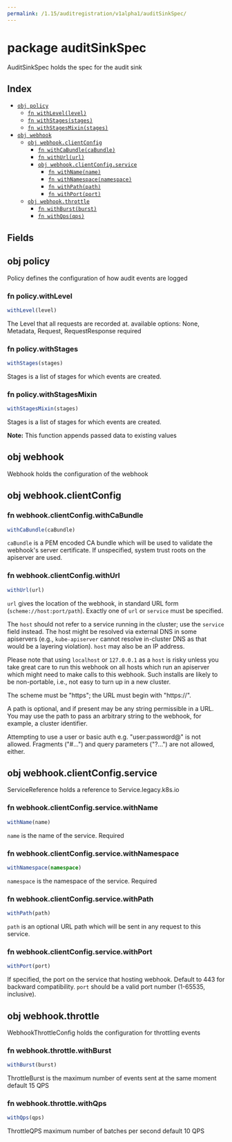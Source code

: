 ```yaml
---
permalink: /1.15/auditregistration/v1alpha1/auditSinkSpec/
---
```


# package auditSinkSpec

AuditSinkSpec holds the spec for the audit sink

## Index

* [`obj policy`](#obj-policy)
  * [`fn withLevel(level)`](#fn-policywithlevel)
  * [`fn withStages(stages)`](#fn-policywithstages)
  * [`fn withStagesMixin(stages)`](#fn-policywithstagesmixin)
* [`obj webhook`](#obj-webhook)
  * [`obj webhook.clientConfig`](#obj-webhookclientconfig)
    * [`fn withCaBundle(caBundle)`](#fn-webhookclientconfigwithcabundle)
    * [`fn withUrl(url)`](#fn-webhookclientconfigwithurl)
    * [`obj webhook.clientConfig.service`](#obj-webhookclientconfigservice)
      * [`fn withName(name)`](#fn-webhookclientconfigservicewithname)
      * [`fn withNamespace(namespace)`](#fn-webhookclientconfigservicewithnamespace)
      * [`fn withPath(path)`](#fn-webhookclientconfigservicewithpath)
      * [`fn withPort(port)`](#fn-webhookclientconfigservicewithport)
  * [`obj webhook.throttle`](#obj-webhookthrottle)
    * [`fn withBurst(burst)`](#fn-webhookthrottlewithburst)
    * [`fn withQps(qps)`](#fn-webhookthrottlewithqps)

## Fields

## obj policy

Policy defines the configuration of how audit events are logged

### fn policy.withLevel

```ts
withLevel(level)
```

The Level that all requests are recorded at. available options: None, Metadata, Request, RequestResponse required

### fn policy.withStages

```ts
withStages(stages)
```

Stages is a list of stages for which events are created.

### fn policy.withStagesMixin

```ts
withStagesMixin(stages)
```

Stages is a list of stages for which events are created.

**Note:** This function appends passed data to existing values

## obj webhook

Webhook holds the configuration of the webhook

## obj webhook.clientConfig



### fn webhook.clientConfig.withCaBundle

```ts
withCaBundle(caBundle)
```

`caBundle` is a PEM encoded CA bundle which will be used to validate the webhook's server certificate. If unspecified, system trust roots on the apiserver are used.

### fn webhook.clientConfig.withUrl

```ts
withUrl(url)
```

`url` gives the location of the webhook, in standard URL form (`scheme://host:port/path`). Exactly one of `url` or `service` must be specified.

The `host` should not refer to a service running in the cluster; use the `service` field instead. The host might be resolved via external DNS in some apiservers (e.g., `kube-apiserver` cannot resolve in-cluster DNS as that would be a layering violation). `host` may also be an IP address.

Please note that using `localhost` or `127.0.0.1` as a `host` is risky unless you take great care to run this webhook on all hosts which run an apiserver which might need to make calls to this webhook. Such installs are likely to be non-portable, i.e., not easy to turn up in a new cluster.

The scheme must be "https"; the URL must begin with "https://".

A path is optional, and if present may be any string permissible in a URL. You may use the path to pass an arbitrary string to the webhook, for example, a cluster identifier.

Attempting to use a user or basic auth e.g. "user:password@" is not allowed. Fragments ("#...") and query parameters ("?...") are not allowed, either.

## obj webhook.clientConfig.service

ServiceReference holds a reference to Service.legacy.k8s.io

### fn webhook.clientConfig.service.withName

```ts
withName(name)
```

`name` is the name of the service. Required

### fn webhook.clientConfig.service.withNamespace

```ts
withNamespace(namespace)
```

`namespace` is the namespace of the service. Required

### fn webhook.clientConfig.service.withPath

```ts
withPath(path)
```

`path` is an optional URL path which will be sent in any request to this service.

### fn webhook.clientConfig.service.withPort

```ts
withPort(port)
```

If specified, the port on the service that hosting webhook. Default to 443 for backward compatibility. `port` should be a valid port number (1-65535, inclusive).

## obj webhook.throttle

WebhookThrottleConfig holds the configuration for throttling events

### fn webhook.throttle.withBurst

```ts
withBurst(burst)
```

ThrottleBurst is the maximum number of events sent at the same moment default 15 QPS

### fn webhook.throttle.withQps

```ts
withQps(qps)
```

ThrottleQPS maximum number of batches per second default 10 QPS